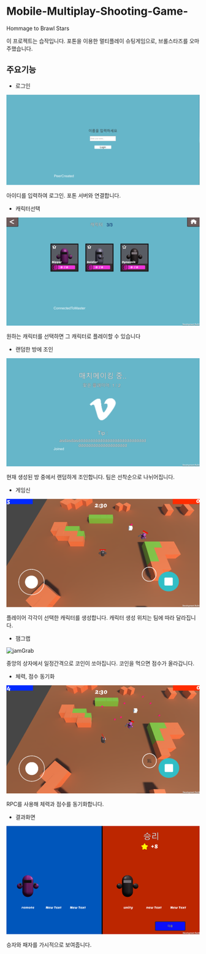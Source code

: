 # Mobile-Multiplay-Shooting-Game-
Hommage to Brawl Stars

이 프로젝트는 습작입니다.
포톤을 이용한 멀티플레이 슈팅게임으로, 브롤스타즈를 오마주했습니다.

## 주요기능
- 로그인

![login](readme_img/login.png)

아이디를 입력하여 로그인. 포톤 서버와 연결합니다.

- 캐릭터선택

![character](readme_img/character.png)

원하는 캐릭터를 선택하면 그 캐릭터로 플레이할 수 있습니다

- 랜덤한 방에 조인

![joinRoom](readme_img/joinRoom.png)

현재 생성된 방 중에서 랜덤하게 조인합니다. 팀은 선착순으로 나뉘어집니다.

- 게임신

![gameScene](readme_img/gameScene.png)

플레이어 각각이 선택한 캐릭터를 생성합니다. 캐릭터 생성 위치는 팀에 따라 달라집니다.

- 잼그랩

![jamGrab](readme_img/jamGrab.png)

중앙의 상자에서 일정간격으로 코인이 쏘아집니다. 코인을 먹으면 점수가 올라갑니다.

- 체력, 점수 동기화

![sync](readme_img/sync.png)

RPC를 사용해 체력과 점수를 동기화합니다. 

- 결과화면

![gameResult](readme_img/gameResult.png)

승자와 패자를 가시적으로 보여줍니다. 


